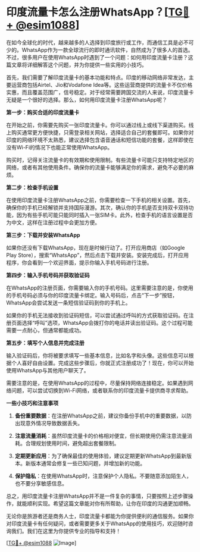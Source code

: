 # 印度流量卡怎么注册WhatsApp？[[TG💪+ @esim1088](https://t.me/s/esim1088)]

在如今全球化的时代，越来越多的人选择到印度旅行或工作，而通信工具是必不可少的。WhatsApp作为一款全球流行的即时通讯软件，自然成为了很多人的首选。不过，很多用户在使用WhatsApp时遇到了一个问题：如何用印度流量卡注册？这篇文章将详细解答这个问题，并为你提供一些实用的小技巧。

首先，我们需要了解印度流量卡的基本功能和特点。印度的移动网络非常发达，主要运营商包括Airtel、Jio和Vodafone Idea等。这些运营商提供的流量卡不仅价格实惠，而且覆盖范围广，信号稳定。对于经常需要跨国交流的人来说，印度流量卡无疑是一个很好的选择。那么，如何用印度流量卡注册WhatsApp呢？

**第一步：购买合适的印度流量卡**

在开始之前，你需要先购买一张印度流量卡。你可以通过线上或线下渠道购买。线上购买通常更方便快捷，只需登录相关网站，选择适合自己的套餐即可。如果你对印度的网络环境不太熟悉，建议选择包含语音通话和短信功能的套餐，这样即使在没有Wi-Fi的情况下也能正常使用WhatsApp。

购买时，记得关注流量卡的有效期和使用限制。有些流量卡可能只支持特定地区的网络，或者有其他使用条件。确保你的流量卡能够满足你的需求，避免不必要的麻烦。

**第二步：检查手机设置**

在使用印度流量卡注册WhatsApp之前，你需要检查一下手机的相关设置。首先，确保你的手机已经解锁并支持国际漫游。其次，确认你的手机是否支持双卡双待功能，因为有些手机可能只能同时插入一张SIM卡。此外，检查手机的语言设置是否为中文，这样在注册过程中会更加方便。

**第三步：下载并安装WhatsApp**

如果你还没有下载WhatsApp，现在是时候行动了。打开应用商店（如Google Play Store），搜索“WhatsApp”，然后点击下载并安装。安装完成后，打开应用程序，你会看到一个欢迎界面，提示你输入手机号码进行注册。

**第四步：输入手机号码并获取验证码**

在WhatsApp的注册页面，你需要输入你的手机号码。这里需要注意的是，你使用的手机号码必须与你的印度流量卡绑定。输入号码后，点击“下一步”按钮，WhatsApp会尝试发送一条短信验证码到你的手机上。

如果你的手机无法接收到验证码短信，可以尝试通过呼叫的方式获取验证码。在注册页面选择“呼叫”选项，WhatsApp会拨打你的电话并读出验证码。这个过程可能需要一点耐心，但通常都能成功。

**第五步：填写个人信息并完成注册**

输入验证码后，你将被要求填写一些基本信息，比如名字和头像。这些信息可以根据个人喜好自由设置。完成这些步骤后，你就正式注册成功了！现在，你可以开始使用WhatsApp与其他用户聊天了。

需要注意的是，在使用WhatsApp的过程中，尽量保持网络连接稳定。如果遇到网络问题，可以尝试切换到Wi-Fi网络，或者联系你的印度流量卡提供商寻求帮助。

**一些小技巧和注意事项**

1. **备份重要数据**：在注册WhatsApp之前，建议你备份手机中的重要数据，以防出现意外情况导致数据丢失。
   
2. **注意流量消耗**：虽然印度流量卡的价格相对便宜，但长期使用仍需注意流量消耗。合理规划使用时间，避免超出套餐限制。

3. **定期更新应用**：为了确保最佳的使用体验，建议定期更新WhatsApp到最新版本。新版本通常会修复一些已知问题，并增加新的功能。

4. **保护隐私**：在使用WhatsApp时，注意保护个人隐私。不要随意添加陌生人，也不要分享敏感信息。

总之，用印度流量卡注册WhatsApp并不是一件复杂的事情，只要按照上述步骤操作，就能顺利实现。希望这篇文章能对你有所帮助，让你在印度的沟通更加顺畅。

无论你是旅游者还是商务人士，印度流量卡都能为你提供便利的通信服务。如果你对印度流量卡有任何疑问，或者需要更多关于WhatsApp的使用技巧，欢迎随时咨询我们。我们在这里为你提供专业的指导和支持！

[[TG💪+ @esim1088](https://t.me/s/esim1088) ![Image](https://i.postimg.cc/4NQfJmqS/Snipaste-2025-05-13-00-14-12.png)]